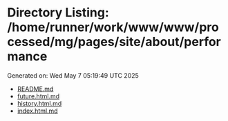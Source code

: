 # Directory Listing: /home/runner/work/www/www/processed/mg/pages/site/about/performance
Generated on: Wed May  7 05:19:49 UTC 2025

- [README.md](README.md)
- [future.html.md](future.html.md)
- [history.html.md](history.html.md)
- [index.html.md](index.html.md)
